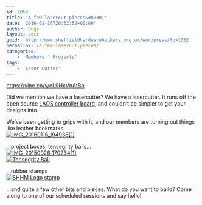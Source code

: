 ```yaml
---
id: 1052
title: 'A few lasercut pieces&#8230;'
date: '2016-01-16T20:32:52+00:00'
author: Bugs
layout: post
guid: 'http://www.sheffieldhardwarehackers.org.uk/wordpress/?p=1052'
permalink: /a-few-lasercut-pieces/
categories:
    - 'Members'' Projects'
tags:
    - 'Laser Cutter'
---
```


<https://vine.co/v/eL9HxVnAtBh>

Did we mention we have a lasercutter? We have a lasercutter. It runs off the open source [LAOS controller board](http://redmine.laoslaser.org/), and couldn’t be simpler to get your designs into.

We’ve been getting to grips with it, and our members are turning out things like leather bookmarks  
[![IMG_20160116_194938[1]](https://www.sheffieldhackspace.org.uk/wordpress/wp-content/uploads/2016/01/IMG_20160116_1949381-1024x768.jpg)](https://www.sheffieldhackspace.org.uk/wordpress/wp-content/uploads/2016/01/IMG_20160116_1949381.jpg)

…project boxes, tensegrity balls…  
[![IMG_20150926_170234[1]](https://www.sheffieldhackspace.org.uk/wordpress/wp-content/uploads/2016/01/IMG_20150926_1702341-300x225.jpg)](https://www.sheffieldhackspace.org.uk/wordpress/wp-content/uploads/2016/01/IMG_20150926_1702341.jpg)  
[![Tensegrity Ball](https://www.sheffieldhackspace.org.uk/wordpress/wp-content/uploads/2016/01/IMG_20150926_1927191-300x225.jpg)](https://www.sheffieldhackspace.org.uk/wordpress/wp-content/uploads/2016/01/IMG_20150926_1927191.jpg)

…rubber stamps  
[![SHHM Logo stamp](https://www.sheffieldhackspace.org.uk/wordpress/wp-content/uploads/2016/01/12348156_522997424545547_5607656325887009582_n.jpg)](https://www.sheffieldhackspace.org.uk/wordpress/wp-content/uploads/2016/01/12348156_522997424545547_5607656325887009582_n.jpg)

…and quite a few other bits and pieces. What do you want to build? Come along to one of our scheduled sessions and say hello!